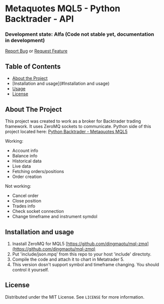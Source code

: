 # Metaquotes MQL5 - Python Backtrader - API

### Development state: Alfa (Code not stable yet, documentation in development)

[Report Bug](https://github.com/khramkov/MQL5-Backtrader-API/issues) or [Request Feature](https://github.com/khramkov/MQL5-Backtrader-API/issues)

## Table of Contents
* [About the Project](#about-the-project)
* [Installation and usage](#Installation and usage)
* [Usage](#usage)
* [License](#license)

## About The Project

This project was created to work as a broker for Backtrader trading framework. It uses ZeroMQ sockets to communicate. Python side of this project located here: [Python Backtrader - Metaquotes MQL5 ](https://github.com/khramkov/MQL5-Backtrader-API)

Working:
* Account info
* Balance info
* Historical data
* Live data
* Fetching orders/positions
* Order creation

Not working:
* Cancel order
* Close position
* Trades info
* Check socket connection
* Change timeframe and instrument symdol

## Installation and usage

1. Inastall ZeroMQ for MQL5 [https://github.com/dingmaotu/mql-zmq](https://github.com/dingmaotu/mql-zmq)
2. Put 'include/json.mpq' from this repo to your host 'include' directoty.
3. Compile the code and attach it to chart in Metatrader 5. 
4. This version dosn't support symbol and timeframe changing. You should control it yourself.


## License
Distributed under the MIT License. See `LICENSE` for more information.
